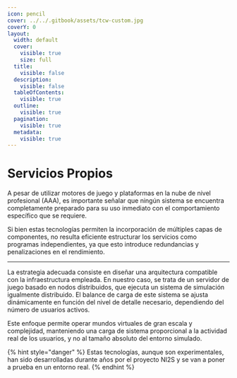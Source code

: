 ```yaml
---
icon: pencil
cover: ../../.gitbook/assets/tcw-custom.jpg
coverY: 0
layout:
  width: default
  cover:
    visible: true
    size: full
  title:
    visible: false
  description:
    visible: false
  tableOfContents:
    visible: true
  outline:
    visible: true
  pagination:
    visible: true
  metadata:
    visible: true
---
```


# Servicios Propios

A pesar de utilizar motores de juego y plataformas en la nube de nivel profesional (AAA), es importante señalar que ningún sistema se encuentra completamente preparado para su uso inmediato con el comportamiento específico que se requiere.

Si bien estas tecnologías permiten la incorporación de múltiples capas de componentes, no resulta eficiente estructurar los servicios como programas independientes, ya que esto introduce redundancias y penalizaciones en el rendimiento.

***

La estrategia adecuada consiste en diseñar una arquitectura compatible con la infraestructura empleada. En nuestro caso, se trata de un servidor de juego basado en nodos distribuidos, que ejecuta un sistema de simulación igualmente distribuido. El balance de carga de este sistema se ajusta dinámicamente en función del nivel de detalle necesario, dependiendo del número de usuarios activos.

Este enfoque permite operar mundos virtuales de gran escala y complejidad, manteniendo una carga de sistema proporcional a la actividad real de los usuarios, y no al tamaño absoluto del entorno simulado.

{% hint style="danger" %}
Estas tecnologías, aunque son experimentales, han sido desarrolladas durante años por el proyecto NI2S y se van a poner a prueba en un entorno real.
{% endhint %}
